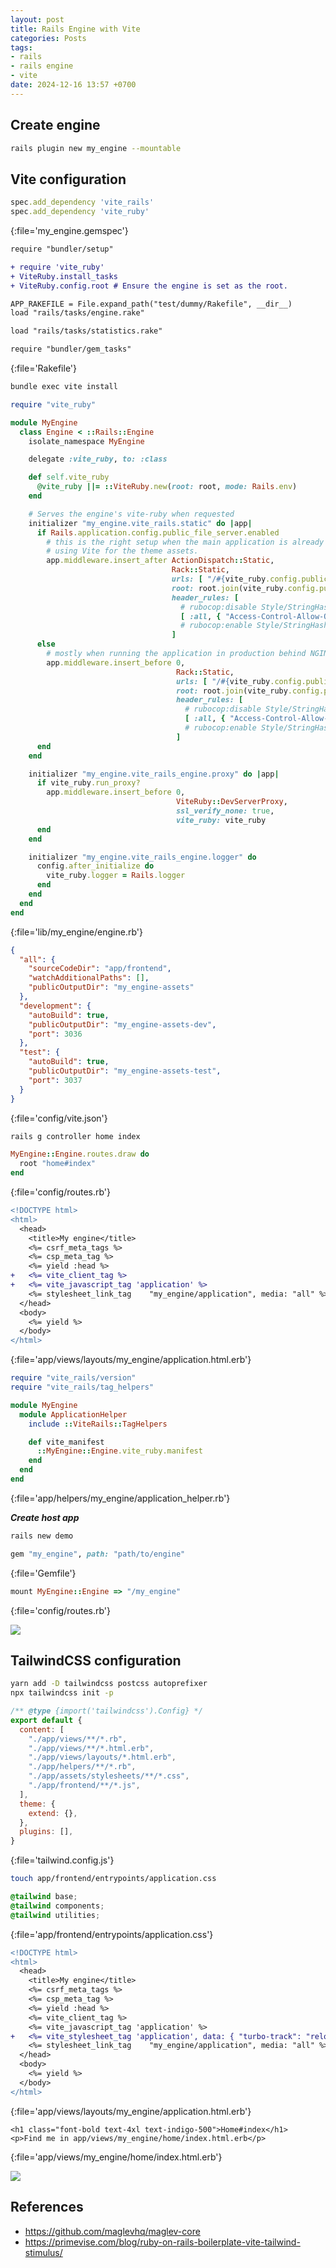 ```yaml
---
layout: post
title: Rails Engine with Vite
categories: Posts
tags:
- rails
- rails engine
- vite
date: 2024-12-16 13:57 +0700
---
```


## Create engine

```sh
rails plugin new my_engine --mountable
```

## Vite configuration

```ruby
spec.add_dependency 'vite_rails'
spec.add_dependency 'vite_ruby'
```
{:file='my_engine.gemspec'}

```diff
require "bundler/setup"

+ require 'vite_ruby'
+ ViteRuby.install_tasks
+ ViteRuby.config.root # Ensure the engine is set as the root.

APP_RAKEFILE = File.expand_path("test/dummy/Rakefile", __dir__)
load "rails/tasks/engine.rake"

load "rails/tasks/statistics.rake"

require "bundler/gem_tasks"
```
{:file='Rakefile'}

```sh
bundle exec vite install
```

```ruby
require "vite_ruby"

module MyEngine
  class Engine < ::Rails::Engine
    isolate_namespace MyEngine

    delegate :vite_ruby, to: :class

    def self.vite_ruby
      @vite_ruby ||= ::ViteRuby.new(root: root, mode: Rails.env)
    end

    # Serves the engine's vite-ruby when requested
    initializer "my_engine.vite_rails.static" do |app|
      if Rails.application.config.public_file_server.enabled
        # this is the right setup when the main application is already
        # using Vite for the theme assets.
        app.middleware.insert_after ActionDispatch::Static,
                                    Rack::Static,
                                    urls: [ "/#{vite_ruby.config.public_output_dir}" ],
                                    root: root.join(vite_ruby.config.public_dir),
                                    header_rules: [
                                      # rubocop:disable Style/StringHashKeys
                                      [ :all, { "Access-Control-Allow-Origin" => "*" } ]
                                      # rubocop:enable Style/StringHashKeys
                                    ]
      else
        # mostly when running the application in production behind NGINX or APACHE
        app.middleware.insert_before 0,
                                     Rack::Static,
                                     urls: [ "/#{vite_ruby.config.public_output_dir}" ],
                                     root: root.join(vite_ruby.config.public_dir),
                                     header_rules: [
                                       # rubocop:disable Style/StringHashKeys
                                       [ :all, { "Access-Control-Allow-Origin" => "*" } ]
                                       # rubocop:enable Style/StringHashKeys
                                     ]
      end
    end

    initializer "my_engine.vite_rails_engine.proxy" do |app|
      if vite_ruby.run_proxy?
        app.middleware.insert_before 0,
                                     ViteRuby::DevServerProxy,
                                     ssl_verify_none: true,
                                     vite_ruby: vite_ruby
      end
    end

    initializer "my_engine.vite_rails_engine.logger" do
      config.after_initialize do
        vite_ruby.logger = Rails.logger
      end
    end
  end
end
```
{:file='lib/my_engine/engine.rb'}

```json
{
  "all": {
    "sourceCodeDir": "app/frontend",
    "watchAdditionalPaths": [],
    "publicOutputDir": "my_engine-assets"
  },
  "development": {
    "autoBuild": true,
    "publicOutputDir": "my_engine-assets-dev",
    "port": 3036
  },
  "test": {
    "autoBuild": true,
    "publicOutputDir": "my_engine-assets-test",
    "port": 3037
  }
}
```
{:file='config/vite.json'}

```sh
rails g controller home index
```

```ruby
MyEngine::Engine.routes.draw do
  root "home#index"
end
```
{:file='config/routes.rb'}

```diff
<!DOCTYPE html>
<html>
  <head>
    <title>My engine</title>
    <%= csrf_meta_tags %>
    <%= csp_meta_tag %>
    <%= yield :head %>
+   <%= vite_client_tag %>
+   <%= vite_javascript_tag 'application' %>
    <%= stylesheet_link_tag    "my_engine/application", media: "all" %>
  </head>
  <body>
    <%= yield %>
  </body>
</html>
```
{:file='app/views/layouts/my_engine/application.html.erb'}

```ruby
require "vite_rails/version"
require "vite_rails/tag_helpers"

module MyEngine
  module ApplicationHelper
    include ::ViteRails::TagHelpers

    def vite_manifest
      ::MyEngine::Engine.vite_ruby.manifest
    end
  end
end
```
{:file='app/helpers/my_engine/application_helper.rb'}

***Create host app***

```sh
rails new demo
```

```ruby
gem "my_engine", path: "path/to/engine"
```
{:file='Gemfile'}

```ruby
mount MyEngine::Engine => "/my_engine"
```
{:file='config/routes.rb'}


![](https://i.imgur.com/GdtXnER.png)


## TailwindCSS configuration

```sh
yarn add -D tailwindcss postcss autoprefixer
npx tailwindcss init -p
```

```js
/** @type {import('tailwindcss').Config} */
export default {
  content: [
    "./app/views/**/*.rb",
    "./app/views/**/*.html.erb",
    "./app/views/layouts/*.html.erb",
    "./app/helpers/**/*.rb",
    "./app/assets/stylesheets/**/*.css",
    "./app/frontend/**/*.js",
  ],
  theme: {
    extend: {},
  },
  plugins: [],
}
```
{:file='tailwind.config.js'}

```sh
touch app/frontend/entrypoints/application.css
```

```css
@tailwind base;
@tailwind components;
@tailwind utilities;
```
{:file='app/frontend/entrypoints/application.css'}

```diff
<!DOCTYPE html>
<html>
  <head>
    <title>My engine</title>
    <%= csrf_meta_tags %>
    <%= csp_meta_tag %>
    <%= yield :head %>
    <%= vite_client_tag %>
    <%= vite_javascript_tag 'application' %>
+   <%= vite_stylesheet_tag 'application', data: { "turbo-track": "reload" } %>
    <%= stylesheet_link_tag    "my_engine/application", media: "all" %>
  </head>
  <body>
    <%= yield %>
  </body>
</html>
```
{:file='app/views/layouts/my_engine/application.html.erb'}

```erb
<h1 class="font-bold text-4xl text-indigo-500">Home#index</h1>
<p>Find me in app/views/my_engine/home/index.html.erb</p>
```
{:file='app/views/my_engine/home/index.html.erb'}


![](https://i.imgur.com/OFoNtcK.png)


## References

- https://github.com/maglevhq/maglev-core
- https://primevise.com/blog/ruby-on-rails-boilerplate-vite-tailwind-stimulus/